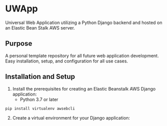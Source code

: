 # UWApp
Universal Web Application utilizing a Python Django backend and hosted on an Elastic Bean Stalk AWS server.

## Purpose
A personal template repository for all future web application development. Easy installation, setup, and configuration for all use cases.

## Installation and Setup
1. Install the prerequisites for creating an Elastic Beanstalk AWS Django application:
    - Python 3.7 or later
```
pip install virtualenv awsebcli
``` 
2. Create a virtual environment for your Django application:
```

```